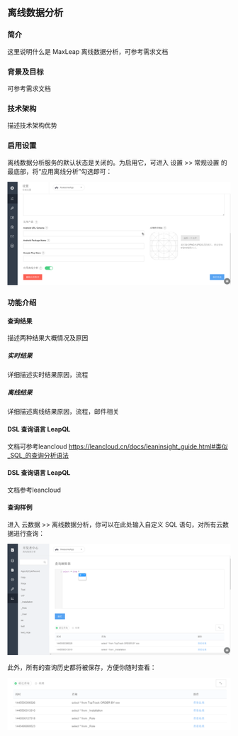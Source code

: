 ## 离线数据分析

### 简介
这里说明什么是 MaxLeap 离线数据分析，可参考需求文档
### 背景及目标
可参考需求文档
### 技术架构
描述技术架构优势
### 启用设置
离线数据分析服务的默认状态是关闭的。为启用它，可进入 设置 >> 常规设置 的最底部，将“应用离线分析”勾选即可：

![imgCDOAEnable](../../../images/imgCDOAEnable.png)

### 功能介绍

#### 查询结果
描述两种结果大概情况及原因
##### 实时结果
详细描述实时结果原因，流程
##### 离线结果
详细描述离线结果原因，流程，邮件相关

#### DSL 查询语言 LeapQL
文档可参考leancloud
https://leancloud.cn/docs/leaninsight_guide.html#类似_SQL_的查询分析语法

#### DSL 查询语言 LeapQL
文档参考leancloud

#### 查询样例
进入 云数据 >> 离线数据分析，你可以在此处输入自定义 SQL 语句，对所有云数据进行查询：

![imgCDOAQuery](../../../images/imgCDOAQuery.png)

此外，所有的查询历史都将被保存，方便你随时查看：

![imgCDOAPrevious](../../../images/imgCDOAPrevious.png)
